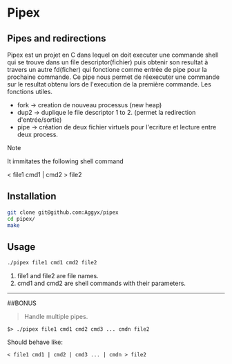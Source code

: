 # Pipex
## Pipes and redirections
Pipex est un projet en C dans lequel on doit executer une commande shell qui se trouve dans un file descriptor(fichier) puis obtenir son resultat à travers un autre fd(ficher) qui fonctione comme entrée de pipe pour la prochaine commande. Ce pipe nous permet de réexecuter une commande sur le resultat obtenu lors de l'execution de la première commande.
Les fonctions utiles.
+ fork -> creation de nouveau processus (new heap)
+ dup2 -> duplique le file descriptor 1 to 2. (permet la redirection d'entrée/sortie)
+ pipe -> création de deux fichier virtuels pour l'ecriture et lecture entre deux process.

> [!NOTE]  
> It immitates the following shell command
> 
> < file1 cmd1 | cmd2 > file2

## Installation

```bash
git clone git@github.com:Aggyx/pipex
cd pipex/
make
```
## Usage

```bash
./pipex file1 cmd1 cmd2 file2
```
1. file1 and file2 are file names.
2. cmd1 and cmd2 are shell commands with their parameters.

***
##BONUS
>Handle multiple pipes.
```
$> ./pipex file1 cmd1 cmd2 cmd3 ... cmdn file2
```
Should behave like:
```
< file1 cmd1 | cmd2 | cmd3 ... | cmdn > file2
```
